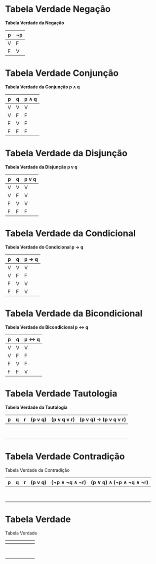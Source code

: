# Tabela Verdade Negação

<!-- Start Tabela Verdade 1 -->
<p class="table-title"><strong>Tabela Verdade da Negação</strong></p>
<div class="table-container">
    <table>
        <thead>
            <tr>
            <th>p</th>
            <th>¬p</th>
            </tr>
        </thead>
        <tbody>
            <tr>
            <td>V</td>
            <td>F</td>
            </tr>
            <tr>
            <td>F</td>
            <td>V</td>
            </tr>
        </tbody>
    </table>
</div>
<!-- End Tabela Verdade 1 -->




# Tabela Verdade Conjunção

<!-- Start Tabela Verdade 2 -->
<!DOCTYPE html>
<html lang="pt">
<head>
    <meta charset="UTF-8">
    <meta name="viewport" content="width=device-width, initial-scale=1.0">
    <title>Tabela Verdade</title>
    <link rel="stylesheet" href="/Users/rafaelvieira/Documents/00_Codigos/JB-FundamentosProgramacao/_statics/custom.css">
</head>
<body>
    <p class="table-title"><strong>Tabela Verdade da Conjunção p ∧ q</strong></p>
    <div class="table-container">
        <table>
            <thead>
                <tr>
                    <th>p</th>
                    <th>q</th>
                    <th>p ∧ q</th>
                </tr>
            </thead>
            <tbody>
                <tr>
                    <td>V</td>
                    <td>V</td>
                    <td>V</td>
                </tr>
                <tr>
                    <td>V</td>
                    <td>F</td>
                    <td>F</td>
                </tr>
                <tr>
                    <td>F</td>
                    <td>V</td>
                    <td>F</td>
                </tr>
                <tr>
                    <td>F</td>
                    <td>F</td>
                    <td>F</td>
                </tr>
            </tbody>
        </table>
    </div>
</body>
</html>

<!-- End Tabela Verdade 2 -->


# Tabela Verdade da Disjunção

<!-- Start Tabela Verdade 3 -->
<!DOCTYPE html>
<html lang="pt">
<head>
    <meta charset="UTF-8">
    <meta name="viewport" content="width=device-width, initial-scale=1.0">
    <title>Tabela Verdade</title>
    <link rel="stylesheet" type="text/css" href="/Users/rafaelvieira/Documents/00_Codigos/JB-FundamentosProgramacao/_statics/custom.css">
</head>
<body>
    <p class="table-title"><strong>Tabela Verdade da Disjunção p v q</strong></p>
    <div class="table-container">
        <table>
            <thead>
                <tr>
                    <th>p</th>
                    <th>q</th>
                    <th>p v q</th>
                </tr>
            </thead>
            <tbody>
                <tr>
                    <td>V</td>
                    <td>V</td>
                    <td>V</td>
                </tr>
                <tr>
                    <td>V</td>
                    <td>F</td>
                    <td>V</td>
                </tr>
                <tr>
                    <td>F</td>
                    <td>V</td>
                    <td>V</td>
                </tr>
                <tr>
                    <td>F</td>
                    <td>F</td>
                    <td>F</td>
                </tr>
            </tbody>
        </table>
    </div>
</body>
</html>

<!-- End Tabela Verdade 3 -->


# Tabela Verdade da Condicional

<!-- Start Tabela Verdade 4 -->
<!DOCTYPE html>
<html lang="pt">
<head>
    <meta charset="UTF-8">
    <meta name="viewport" content="width=device-width, initial-scale=1.0">
    <title>Tabela Verdade</title>
    <link rel="stylesheet" href="/Users/rafaelvieira/Documents/00_Codigos/JB-FundamentosProgramacao/_statics/custom.css">
</head>
<body>
    <p class="table-title"><strong> Tabela Verdade do Condicional p &rarr; q </p></strong> 
    <div class="table-container">
        <table>
            <thead>
                <tr>
                    <th>p</th>
                    <th>q</th>
                    <th>p &rarr; q</th>
                </tr>
            </thead>
            <tbody>
                <tr>
                    <td>V</td>
                    <td>V</td>
                    <td>V</td>
                </tr>
                <tr>
                    <td>V</td>
                    <td>F</td>
                    <td>F</td>
                </tr>
                <tr>
                    <td>F</td>
                    <td>V</td>
                    <td>V</td>
                </tr>
                <tr>
                    <td>F</td>
                    <td>F</td>
                    <td>V</td>
                </tr>
            </tbody>
        </table>
    </div>
</body>
</html>


<!-- End Tabela Verdade 4 -->

# Tabela Verdade da Bicondicional

<!-- Start Tabela Verdade 5 -->
<!DOCTYPE html>
<html lang="pt">
<head>
    <meta charset="UTF-8">
    <meta name="viewport" content="width=device-width, initial-scale=1.0">
    <title>Tabela Verdade</title>
    <link rel="stylesheet" href="/Users/rafaelvieira/Documents/00_Codigos/JB-FundamentosProgramacao/_statics/custom.css">
</head>
<body>
    <p class="table-title"><strong> Tabela Verdade do Bicondicional p &harr; q </p></strong>
    <div class="table-container">
        <table>
            <thead>
                <tr>
                    <th>p</th>
                    <th>q</th>
                    <th>p &harr; q</th>
                </tr>
            </thead>
            <tbody>
                <tr>
                    <td>V</td>
                    <td>V</td>
                    <td>V</td>
                </tr>
                <tr>
                    <td>V</td>
                    <td>F</td>
                    <td>F</td>
                </tr>
                <tr>
                    <td>F</td>
                    <td>V</td>
                    <td>F</td>
                </tr>
                <tr>
                    <td>F</td>
                    <td>F</td>
                    <td>V</td>
                </tr>
            </tbody>
        </table>
    </div>
</body>
</html>

<!-- End Tabela Verdade 5 -->


# Tabela Verdade Tautologia

<!-- Start Tabela Verdade 6 -->
<!DOCTYPE html>
<html lang="pt">
<head>
    <meta charset="UTF-8">
    <meta name="viewport" content="width=device-width, initial-scale=1.0">
    <title>Tabela Verdade</title>
    <link rel="stylesheet" href="/Users/rafaelvieira/Documents/00_Codigos/JB-FundamentosProgramacao/_statics/custom.css">
</head>
<body>
    <p class="table-title"><strong> Tabela Verdade da Tautologia </strong></p>
    <div class="table-container">
        <table>
            <thead>
                <tr>
                    <th>p</th>
                    <th>q</th>
                    <th>r</th>
                    <th>(p v q)</th>
                    <th>(p v q v r)</th>                    
                    <th>(p v q) &rarr; (p v q v r)</th>
                </tr>
            </thead>
            <tbody>
                <tr>
                    <td> </td>
                    <td> </td>
                    <td> </td>
                    <td> </td>
                    <td> </td>
                    <td> </td>
                </tr>
                <tr>
                    <td> </td>
                    <td> </td>
                    <td> </td>
                    <td> </td>
                    <td> </td>
                    <td> </td>
                </tr>
                <tr>
                    <td> </td>
                    <td> </td>
                    <td> </td>
                    <td> </td>
                    <td> </td>
                    <td> </td>
                </tr>
                <tr>
                    <td> </td>
                    <td> </td>
                    <td> </td>
                    <td> </td>
                    <td> </td>
                    <td> </td>
                </tr>
                <tr>
                    <td> </td>
                    <td> </td>
                    <td> </td>
                    <td> </td>
                    <td> </td>
                    <td> </td>
                </tr>
                <tr>
                    <td> </td>
                    <td> </td>
                    <td> </td>
                    <td> </td>
                    <td> </td>
                    <td> </td>
                </tr>
                <tr>
                    <td> </td>
                    <td> </td>
                    <td> </td>
                    <td> </td>
                    <td> </td>
                    <td> </td>
                </tr>
                <tr>
                    <td> </td>
                    <td> </td>
                    <td> </td>
                    <td> </td>
                    <td> </td>
                    <td> </td>
                </tr>
            </tbody>
        </table>
    </div>
</body>
</html>

<!-- End Tabela Verdade 6 -->


# Tabela Verdade Contradição

<!-- Start Tabela Verdade 7 -->
<!DOCTYPE html>
<html lang="pt">
<head>
    <meta charset="UTF-8">
    <meta name="viewport" content="width=device-width, initial-scale=1.0">
    <title>Tabela Verdade</title>
    <link rel="stylesheet" href="/Users/rafaelvieira/Documents/00_Codigos/JB-FundamentosProgramacao/_statics/custom.css">
</head>
<body>
    <p class="table-title"></strong> Tabela Verdade da Contradição </strong></p>
    <div class="table-container">
        <table>
            <thead>
                <tr>
                    <th>p</th>
                    <th>q</th>
                    <th>r</th>
                    <th>(p v q)</th>
                    <th>(¬p ∧ ¬q ∧ ¬r)</th>                    
                    <th>(p ∨ q) ∧ (¬p ∧ ¬q ∧ ¬r)</th>
                </tr>
            </thead>
            <tbody>
                <tr>
                    <td> </td>
                    <td> </td>
                    <td> </td>
                    <td> </td>
                    <td> </td>
                    <td> </td>
                </tr>
                <tr>
                    <td> </td>
                    <td> </td>
                    <td> </td>
                    <td> </td>
                    <td> </td>
                    <td> </td>
                </tr>
                <tr>
                    <td> </td>
                    <td> </td>
                    <td> </td>
                    <td> </td>
                    <td> </td>
                    <td> </td>
                </tr>
                <tr>
                    <td> </td>
                    <td> </td>
                    <td> </td>
                    <td> </td>
                    <td> </td>
                    <td> </td>
                </tr>
                <tr>
                    <td> </td>
                    <td> </td>
                    <td> </td>
                    <td> </td>
                    <td> </td>
                    <td> </td>
                </tr>
                <tr>
                    <td> </td>
                    <td> </td>
                    <td> </td>
                    <td> </td>
                    <td> </td>
                    <td> </td>
                </tr>
                <tr>
                    <td> </td>
                    <td> </td>
                    <td> </td>
                    <td> </td>
                    <td> </td>
                    <td> </td>
                </tr>
                <tr>
                    <td> </td>
                    <td> </td>
                    <td> </td>
                    <td> </td>
                    <td> </td>
                    <td> </td>
                </tr>
            </tbody>
        </table>
    </div>
</body>
</html>
<!-- End Tabela Verdade 7 -->







# Tabela Verdade


<!-- Start Tabela Verdade-->
<!DOCTYPE html>
<html lang="pt">
<head>
    <meta charset="UTF-8">
    <meta name="viewport" content="width=device-width, initial-scale=1.0">
    <title>Tabela Verdade</title>
    <link rel="stylesheet" href="/Users/rafaelvieira/Documents/00_Codigos/JB-FundamentosProgramacao/_statics/custom.css">
</head>
<body>
    <p class="table-title"></strong> Tabela Verdade</strong></p>
    <div class="table-container">
        <table>
            <thead>
                <tr>
                    <th></th>
                    <th></th>
                    <th></th>
                    <th></th>
                    <th></th>                    
                    <th></th>
                </tr>
            </thead>
            <tbody>
                <tr>
                    <td> </td>
                    <td> </td>
                    <td> </td>
                    <td> </td>
                    <td> </td>
                    <td> </td>
                </tr>
                <tr>
                    <td> </td>
                    <td> </td>
                    <td> </td>
                    <td> </td>
                    <td> </td>
                    <td> </td>
                </tr>
                <tr>
                    <td> </td>
                    <td> </td>
                    <td> </td>
                    <td> </td>
                    <td> </td>
                    <td> </td>
                </tr>
                <tr>
                    <td> </td>
                    <td> </td>
                    <td> </td>
                    <td> </td>
                    <td> </td>
                    <td> </td>
                </tr>
                <tr>
                    <td> </td>
                    <td> </td>
                    <td> </td>
                    <td> </td>
                    <td> </td>
                    <td> </td>
                </tr>
                <tr>
                    <td> </td>
                    <td> </td>
                    <td> </td>
                    <td> </td>
                    <td> </td>
                    <td> </td>
                </tr>
                <tr>
                    <td> </td>
                    <td> </td>
                    <td> </td>
                    <td> </td>
                    <td> </td>
                    <td> </td>
                </tr>
                <tr>
                    <td> </td>
                    <td> </td>
                    <td> </td>
                    <td> </td>
                    <td> </td>
                    <td> </td>
                </tr>
            </tbody>
        </table>
    </div>
</body>
</html>
<!-- End Tabela Verdade -->